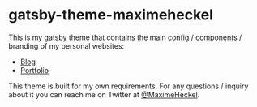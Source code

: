 # gatsby-theme-maximeheckel

This is my gatsby theme that contains the main config / components / branding of my personal websites:

- [Blog](https://blog.maximeheckel.com)
- [Portfolio](https://maximeheckel.com)

This theme is built for my own requirements. For any questions / inquiry about it you can reach me on Twitter at [@MaximeHeckel](https://twitter.com/MaximeHeckel).
